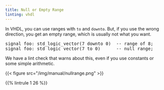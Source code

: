 ```yaml
---
title: Null or Empty Range
linting: vhdl
---
```


In VHDL, you can use ranges with `to` and `downto`. But, if you use the
wrong direction, you get an empty range, which is usually not what you
want.

<pre>signal foo: std_logic_vector(<span class="goodcode">7 downto 0</span>)  -- range of 8;
signal foo: std_logic_vector(<span class="warning">7 to 0</span>)      -- null range;</pre>

We have a lint check that warns about this, even if you use constants or some simple arithmetic.

{{< figure src="/img/manual/nullrange.png" >}}

{{% lintrule 1 26 %}}
